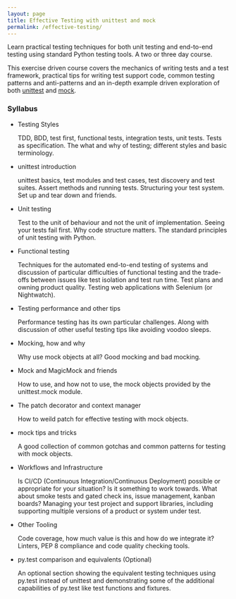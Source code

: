 ```yaml
---
layout: page
title: Effective Testing with unittest and mock
permalink: /effective-testing/
---
```



Learn practical testing techniques for both unit testing and end-to-end testing using standard Python testing tools. A two or three day course.

This exercise driven course covers the mechanics of writing tests and a test framework, practical tips for writing test support code, common testing patterns and anti-patterns and an in-depth example driven exploration of both [unittest](https://docs.python.org/3/library/unittest.html) and [mock](https://docs.python.org/3/library/unittest.mock.html).

### Syllabus

* Testing Styles

  TDD, BDD, test first, functional tests, integration tests, unit tests. Tests as specification. The what and why of testing; different styles and basic terminology.

* unittest introduction

  unittest basics, test modules and test cases, test discovery and test suites. Assert methods and running tests. Structuring your test system. Set up and tear down and friends.

* Unit testing

  Test to the unit of behaviour and not the unit of implementation. Seeing your tests fail first. Why code structure matters. The standard principles of unit testing with Python. 

* Functional testing

  Techniques for the automated end-to-end testing of systems and discussion of particular difficulties of functional testing and the trade-offs between issues like test isolation and test run time. Test plans and owning product quality. Testing web applications with Selenium (or Nightwatch).

* Testing performance and other tips

  Performance testing has its own particular challenges. Along with discussion of other useful testing tips like avoiding voodoo sleeps.

* Mocking, how and why

  Why use mock objects at all? Good mocking and bad mocking.

* Mock and MagicMock and friends

  How to use, and how not to use, the mock objects provided by the unittest.mock module.

* The patch decorator and context manager

  How to weild patch for effective testing with mock objects.

* mock tips and tricks

  A good collection of common gotchas and common patterns for testing with mock objects.

* Workflows and Infrastructure

  Is CI/CD (Continuous Integration/Continuous Deployment) possible or appropriate for your situation? Is it something to work towards. What about smoke tests and gated check ins, issue management, kanban boards? Managing your test project and support libraries, including supporting multiple versions of a product or system under test.

* Other Tooling

  Code coverage, how much value is this and how do we integrate it? Linters, PEP 8 compliance and code quality checking tools.

* py.test comparison and equivalents (Optional)

  An optional section showing the equivalent testing techniques using py.test instead of unittest and demonstrating some of the additional capabilities of py.test like test functions and fixtures.

